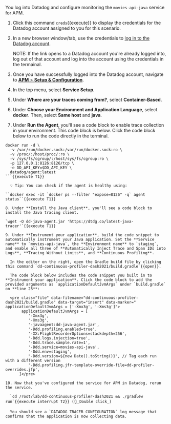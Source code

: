 You log into Datadog and configure monitoring the `movies-api-java` service for APM.

1. Click this command `creds`{{execute}} to display the credentials for the Datadog account assigned to you for this scenario.

2. In a new browser window/tab, use the credentials to <a href="https://app.datadoghq.com/account/login" target="_datadog">log in to the Datadog account</a>.
    
    NOTE: If the link opens to a Datadog account you're already logged into, log out of that account and log into the account using the credentials in the termainal.

3. Once you have successfully logged into the Datadog account, navigate to <a href="https://app.datadoghq.com/apm/getting-started" target="_datadog">**APM** > **Setup & Configuration**</a>.

4. In the top menu, select **Service Setup**.

5. Under **Where are your traces coming from?**, select **Container-Based**.

6. Under **Choose your Environment and Application Language**, select **docker**. Then, select **Same host** and **java**.

7. Under **Run the Agent**, you'll see a code block to enable trace collection in your environment. This code block is below. Click the code block below to run the code directly in the terminal.

  ```
  docker run -d \
    -v /var/run/docker.sock:/var/run/docker.sock:ro \
    -v /proc/:/host/proc/:ro \
    -v /sys/fs/cgroup/:/host/sys/fs/cgroup:ro \
    -p 127.0.0.1:8126:8126/tcp \
    -e DD_API_KEY=$DD_API_KEY \
    datadog/agent:latest
  ```{{execute T1}}

    💡 Tip: You can check if the agent is healthy using:

  ``docker exec -it `docker ps --filter "expose=8126" -q` agent status``{{execute T1}}

8. Under **Install the Java client**, you'll see a code block to install the Java tracing client.

  `wget -O dd-java-agent.jar 'https://dtdg.co/latest-java-tracer'`{{execute T1}}

9. Under **Instrument your application**, build the code snippet to automatically instrument your Java application. Set the **Service name** to `movies-api-java`, the **Environment name** to `staging`, and enable all three of **Automatically Inject Trace and Span IDs into Logs**, **Tracing Without Limits**, and **Continuous Profiling**.

    In the editor on the right, open the Gradle build file by clicking this command `dd-continuous-profiler-dash2021/build.gradle`{{open}}.

    The code block below includes the code snippet you built in to **Instrument your application**. Click the code block to add the provided arguments as `applicationDefaultJvmArgs` under `build.gradle` on **line 25**:

    <pre class="file" data-filename="dd-continuous-profiler-dash2021/build.gradle" data-target="insert" data-marker="    applicationDefaultJvmArgs = ['-Xmx3g', '-Xms3g']">
         applicationDefaultJvmArgs = [
            '-Xmx3g',
            '-Xms3g',
            '-javaagent:dd-java-agent.jar',
            '-Ddd.profiling.enabled=true',
            '-XX:FlightRecorderOptions=stackdepth=256',
            '-Ddd.logs.injection=true',
            '-Ddd.trace.sample.rate=1',
            '-Ddd.service=movies-api-java',
            '-Ddd.env=staging',
            "-Ddd.version=${new Date().toString()}", // Tag each run with a different version
            '-Ddd.profiling.jfr-template-override-file=dd-profiler-overrides.jfp',
        ]</pre>

10. Now that you've configured the service for APM in Datadog, rerun the service.

    `cd /root/lab/dd-continuous-profiler-dash2021 && ./gradlew run`{{execute interrupt T2}} (👆_Double click_)

    You should see a `DATADOG TRACER CONFIGURATION` log message that confirms that the application is now collecting data.








